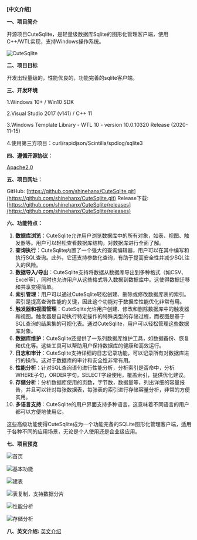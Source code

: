 **[中文介绍]**

**一、项目简介**

开源项目CuteSqlite，是轻量级数据库Sqlite的图形化管理客户端，使用C++/WTL实现，支持Windows操作系统。

![CuteSqlite](https://img-blog.csdnimg.cn/direct/6ebf21db2f4f48db9fda0e1463127d1e.png 'CuteSqlite')

**二、项目目标**

开发出轻量级的，性能优良的，功能完善的sqlite客户端。

**三、开发环境**

1.Windows 10+ / Win10 SDK

2.Visual Studio 2017 (v141) / C++ 11

3.Windows Template Library - WTL 10 - version 10.0.10320 Release (2020-11-15)

4.使用第三方项目：curl/rapidjson/Scintilla/spdlog/sqlite3

**四、遵循开源协议：**

[Apache2.0](http://www.apache.org/licenses/LICENSE-2.0)

**五、项目网址：**

GitHub: [https://github.com/shinehanx/CuteSqlite.git](https://github.com/shinehanx/CuteSqlite.git)
Release下载: [https://github.com/shinehanx/CuteSqlite/releases](https://github.com/shinehanx/CuteSqlite/releases)

**六、功能特点：**

1. **数据库浏览**：CuteSqlite允许用户浏览数据库中的所有对象，如表、视图、触发器等。用户可以轻松查看数据库结构，对数据库进行全面了解。
2. **查询执行**：CuteSqlite内置了一个强大的查询编辑器，用户可以在其中编写和执行SQL查询。此外，它还支持参数化查询，有助于提高安全性并减少SQL注入的风险。
3. **数据导入/导出**：CuteSqlite支持将数据从数据库导出到多种格式（如CSV、Excel等），同时也允许用户从这些格式导入数据到数据库中。这使得数据迁移和共享变得简单。
4. **索引管理**：用户可以通过CuteSqlite轻松创建、删除或修改数据库表的索引。索引是提高查询性能的关键，因此这个功能对于数据库性能优化非常有用。
5. **触发器和视图管理**：CuteSqlite允许用户创建、修改和删除数据库中的触发器和视图。触发器是自动执行特定操作的特殊类型的存储过程，而视图是基于SQL查询的结果集的可视化表。通过CuteSqlite，用户可以轻松管理这些数据库对象。
6. **数据库维护**：CuteSqlite还提供了一系列数据库维护工具，如数据备份、恢复和优化等。这些工具可以帮助用户保持数据库的健康和高效运行。
7. **日志和审计**：CuteSqlite支持详细的日志记录功能，可以记录所有对数据库进行的操作。这对于数据库的审计和安全性非常有用。
8. **性能分析**：针对SQL查询语句进行性能分析，分析索引是否命中，分析WHERE子句，ORDER字句，SELECT字段使用，覆盖索引，提供优化建议。
9. **存储分析**：分析数据库使用的页数，字节数，数据量等，列出详细的容量报告，并且可以针对每张数据表，每张表的索引进行存储容量分析，非常的方便实用。
10. **多语言支持**：CuteSqlite的用户界面支持多种语言，这意味着不同语言的用户都可以方便地使用它。

这些高级功能使得CuteSqlite成为一个功能完备的SQLite图形化管理客户端，适用于各种不同的应用场景，无论是个人使用还是企业级应用。

**七、项目预览**

![首页](https://img-blog.csdnimg.cn/direct/aada3b7672e54eef871c25ab081fa8ba.jpeg '首页')

![基本功能](https://img-blog.csdnimg.cn/direct/5ebcba761958443c97811a7e5fd2e9a4.png '基本功能')

![建表](https://img-blog.csdnimg.cn/direct/9f8263e757cd4023bdbee1da558c05db.png '建表')

![表复制，支持数据分片](https://img-blog.csdnimg.cn/direct/f828bd57429642c6bafc668726cba140.png '表复制，支持数据分片')

![性能分析](https://img-blog.csdnimg.cn/direct/7c03515e08854e2d918bb03cfacf85cf.png '性能分析')

![存储分析](https://img-blog.csdnimg.cn/direct/a57c8347739a4ab2b4972f745d50aa16.png '存储分析')

**八、英文介绍:**
[英文介绍](README.md)

